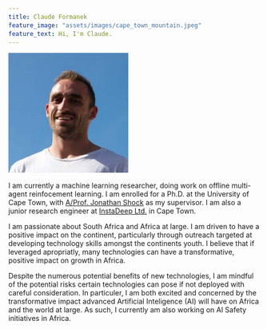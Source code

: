```yaml
---
title: Claude Formanek
feature_image: "assets/images/cape_town_mountain.jpeg"
feature_text: Hi, I'm Claude.
---
```


<img src="assets/images/claude_formanek.jpeg" alt="Claude Formanek" style="width:240px;height:240px;">

I am currently a machine learning researcher, doing work on offline multi-agent reinfocement learning. I am enrolled for a Ph.D. at the University of Cape Town,     with [A/Prof. Jonathan Shock](https://shocklab.net) as my supervisor. I am also a junior research engineer at [InstaDeep Ltd.](https://www.instadeep.com/) in Cape Town.

I am passionate about South Africa and Africa at large. I am driven to have a positive impact on the continent, particularly through outreach targeted at developing technology skills amongst the continents youth. I believe that if leveraged apropriatly, many technologies can have a transformative, positive impact on growth in Africa.

Despite the numerous potential benefits of new technologies, I am mindful of the potential risks certain technologies can pose if not deployed with careful consideration. In particuler, I am both excited and concerned by the transformative impact advanced Artificial Inteligence (AI) will have on Africa and the world at large. As such, I currently am also working on AI Safety initiatives in Africa.